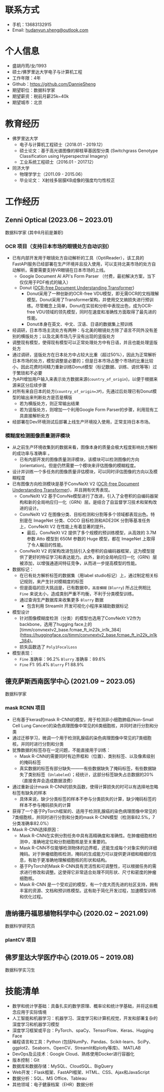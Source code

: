 # 联系方式
* 手机：13683132915
* Email: hudanyun.sheng@outlook.com

# 个人信息
* 盛胡丹筠/女/1993
* 硕士/佛罗里达大学电子与计算机工程
* 工作年限：4年
* Github：https://github.com/DannieSheng
* 期望职位：数据科学家
* 期望薪资：税前月薪25k~40k
* 期望城市：北京

# 教育经历
* 佛罗里达大学 
    * 电子与计算机工程硕士（2018.01 - 2019.12）
    * 硕士论文：基于高光谱图像的柳枝草基因型分类 (Switchgrass Genotype Classification using Hyperspectral Imagery)
    * 工业系统工程硕士（2016.01 - 2017.12）
* 同济大学
    * 物理学学士（2011.09 - 2015.06）
    * 毕业论文： X射线多层膜KB成像的强度均匀性校正

# 工作经历
## Zenni Optical (2023.06 ~ 2023.01)
数据科学家 (其中8月前是兼职)
### OCR 项目（支持日本市场的眼镜处方自动识别）
- 已有内部开发用于眼镜处方自动解析的工具（OptiReader），该工具的FastAPI服务已经部署在生产环境并且投入使用，可以支持北美市场的处方自动解析。需要需要支持VR眼镜在日本市场的上线。
    - Google Document AI API's Form Parser  （付费，最初解决方案，当下仅仅用于PDF格式的输入）
    - Donut ([OCR-free Document Understanding Transformer](https://arxiv.org/abs/2111.15664))
        - Donut采用了一种创新的OCR-free VDU模型，即无需OCR的文档理解模型。Donut采用了Transformer架构，并使用交叉熵损失进行预训练。尽管概念上简单，Donut在实验和分析中表现出色，成为OCR-free VDU领域的领先模型，同时在速度和准确性方面取得了最先进的性能。
        - Donut本身在英文、中文、汉语、日语的数据集上预训练
- 经调研，日本市场主流处方有两种：与北美的眼镜处方除了语言不同外没有差别的横版处方；以及北美市场几乎没有出现的竖版处方
- 调整现有模型，使得现有模型可以正常处理处方中有日语，并且也能处理竖版处方
- 通过调研，竖版处方在日本处方中占较大比重（超过50%），因此为正常解析日本市场的处方，模型调整是必要的；但是日本市场占整个市场的比重比较小，因此花费时间精力重新训练Donut模型（标记数据、训练、调优等等）过于繁琐和不必要
- 为API增加用户输入来表示处方数据来源(`country_of_origin`)，以便于根据来源来区分后续步骤
- 对所有来自日本的处方(`country_of_origin=JP`)，先通过后处理已有Donut模型的输出来判断处方是否是横版
    - 若为横版处方，则正常输出结果
    - 若为竖版处方，则增加一个利用Google Form Parser的步骤，利用现有工具直接解析处方
- 经部署在Dev环境测试后部署上线生产环境投入使用，正常支持日本市场。

### 模糊度检测图像质量测评模块
- 从之前生产环境收集到的数据来看，图像本身的质量会极大程度影响处方解析的成功率与准确率 。
    - 已有内部开发的图像质量测评模块，该模块可以检测图像的方向(orientation)。但是仍然需要一个模块来评估图像的模糊程度。
- 设计并训练一个多任务的图像质量评估模块，可以同时评估图像的方向以及模糊程度
- 已有图像方向检测模块是基于ConvNeXt V2 ([OCR-free Document Understanding Transformer](https://arxiv.org/abs/2111.15664))，并且拥有优秀表现。
    - ConvNeXt V2 基于ConvNe模型进行了改进，引入了全卷积的自编码器架构和新的全局响应归一化（GRN）层。是结合了自监督学习技术和架构改进的设计。
    - ConvNeXt V2 在图像分类、目标检测和分割等多个领域都表现出色。特别是在 ImageNet 分类、COCO 目标检测和ADE20K 分割等基准任务上，ConvNeXt V2 在性能上有着显著的提升。
        - 最后，ConvNeXt V2 提供了多个规模的预训练模型，从高效的 3.7M 参数 Atto 模型到 650M 参数的 Huge 模型，都在 ImageNet 上取得了令人瞩目的性能。
    - ConvNeXt V2 的架构改进包括引入全卷积的自编码器框架，这为模型提供了更好的特征学习和表达能力。此外，新的全局响应归一化（GRN）层被添加，以增强通道间特征竞争，从而进一步提高模型的性能。
- 数据标记：
    - 在已有处方解析标签的数据集（用label studio标记）上，通过制定相关标记规则，来产生针对模糊度的标签
    - 但是面临的巨大挑战是，已有数据中，`高度模糊` (`Blurry`) 所占比例相比`Fine` 来说太小，造成类别严重不均衡，不利于分类模型训练。
    - 通过查询生产数据库来收集更多 `Blurry` 数据
        - 包含利用 Streamlit 开发可视化小程序来辅助数据标记  
- 模型设计
    - 针对图像模糊度检测（分类）的模型也选用了ConvNeXt V2作为backbone，选用了hugging face上的[timm/convnextv2_base.fcmae_ft_in22k_in1k_384]
(https://huggingface.co/timm/convnextv2_base.fcmae_ft_in22k_in1k_384)。
    - 损失函数选了 `Poly1FocalLoss`
- 模型表现：
    - `Fine` 准确率：96.2% `Blurry` 准确率：89.6% 
    - `Fine` F1: 95.4% `Blurry` F1 88.9% 

## 德克萨斯西南医学中心 (2021.09 ~ 2023.05)
数据科学家
### mask RCNN 项目
- 已有基于keras的mask R-CNN的模型，用于检测非小细胞肺癌(Non-Small Cell Lung Cancer)的染色病理图像中常见的6类细胞核，并同时进行分割和分类
- 通过迁移学习，微调一个用于检测乳腺癌的染色病理图像中常见的7类细胞核，并同时进行分割和分类
- 犹豫数据的标签存在一定问题，不能直接用于训练：
    - Mask R-CNN的需要同时有边界框和（位置）、类别标签、以及像素级别的掩码标签
    - 真实数据的标签有部分缺失———有些数据缺失了掩码标签，有些数据缺失了类别标签（`Unlabeled`）；经统计，这部分标签缺失占总数据的20%（直接舍弃会造成数据浪费）
- 通过重新设计mask R-CNN的损失函数，使得计算损失的时可以有选择地忽略标签有缺失的样本
    - 具体来说，缺少分类标签的样本不参与分类损失的计算，缺少掩码标签的样本不参与掩码损失的计算
-  获得了一个基于PyTorch框架的、适用于检测乳腺癌的染色病理图像中常见的7类细胞核，并同时进行分割和分类的mask R-CNN模型（检测率82.5%，7分类准确率82.0%）
- Mask R-CNN选择原因：
    - Mask R-CNN在实例分割任务中具有高精确度和准确性。在肿瘤细胞核检测中，准确地定位和分割细胞核是至关重要的。
    - Mask R-CNN不仅能够检测物体的边界框，还能生成每个对象实例的详细掩码。对于肿瘤细胞核检测，掩码的生成能力可以提供更详细和精细的信息，有助于更准确地理解细胞核的形状和结构。
    - 基于PyTorch的Mask R-CNN具有灵活性和可调整性，可以根据任务的需求进行修改和调整。这使得它非常适合处理不同形状、尺寸和密度的肿瘤细胞核。
    - Mask R-CNN 是一个受欢迎的模型，有一个庞大而先进的社区支持，拥有丰富的资源、文档和预训练模型。这有助于简化开发过程，加速模型训练和优化过程。

## 唐纳德丹福思植物科学中心 (2020.02 ~ 2021.09)
数据科学研究员
### plantCV 项目

## 佛罗里达大学医疗中心 (2019.05 ~ 2019.08)
数据科学实习生

# 技能清单
* 数学和统计学基础：具备扎实的数学原理、概率论和统计学基础，并将这些概念应用于实际情境
* 人工智能和机器学习：机器学习、深度学习和计算机视觉，开发和部署复杂的深度学习和机器学习模型
* 深度学习框架或平台：PyTorch、spaCy、TensorFlow、Keras、Hugging Face
* 编程语言和工具：Python (包括NumPy、Pandas、Scikit-learn、SciPy、ggplot2、Seaborn、OpenCV、Streamlit和plotly等库)、 MATLAB
* DevOps及云技术：Google Cloud、熟练使用Docker进行容器化
* 版本控制：Git
* 数据库和数据存储：MySQL、CloudSQL、BigQuery
* Web开发：Flask框架、FastAPI框架、HTML、CSS、Ajax和JavaScript
* 数据分析：SQL、MS Office、Tableau
* 其他领域：电子健康档案（EHR）数据分析
